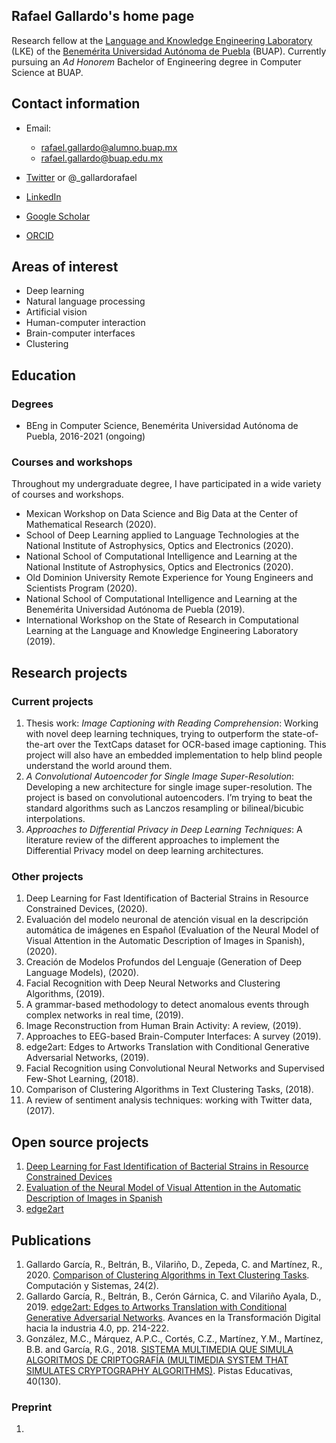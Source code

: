 ## Rafael Gallardo's home page

Research fellow at the [Language and Knowledge Engineering Laboratory](http://www.lke.buap.mx/) (LKE) of the [Benemérita Universidad Autónoma de Puebla](https://www.buap.mx/) (BUAP). Currently pursuing an *Ad Honorem* Bachelor of Engineering degree in Computer Science at BUAP.

## Contact information
- Email:
  * rafael.gallardo@alumno.buap.mx
  * rafael.gallardo@buap.edu.mx

- [Twitter](https://twitter.com/_gallardorafael) or @_gallardorafael
- [LinkedIn](https://www.linkedin.com/in/gallardo-garcia-r/)
- [Google Scholar](https://scholar.google.com/citations?user=OGxJCHoAAAAJ)
- [ORCID](https://orcid.org/0000-0001-5085-3501)

## Areas of interest
- Deep learning
- Natural language processing
- Artificial vision
- Human-computer interaction
- Brain-computer interfaces
- Clustering

## Education

### Degrees
- BEng in Computer Science, Benemérita Universidad Autónoma de Puebla, 2016-2021 (ongoing)

### Courses and workshops
Throughout my undergraduate degree, I have participated in a wide variety of courses and workshops.

- Mexican Workshop on Data Science and Big Data at the Center of
Mathematical Research (2020).
- School of Deep Learning applied to Language Technologies at the
National Institute of Astrophysics, Optics and Electronics (2020).
- National School of Computational Intelligence and Learning at the
National Institute of Astrophysics, Optics and Electronics (2020).
- Old Dominion University Remote Experience for Young Engineers
and Scientists Program (2020).
- National School of Computational Intelligence and Learning at the
Benemérita Universidad Autónoma de Puebla (2019).
- International Workshop on the State of Research in Computational
Learning at the Language and Knowledge Engineering Laboratory
(2019).

## Research projects

### Current projects
1. Thesis work: *Image Captioning with Reading Comprehension*: Working with novel deep learning techniques, trying to outperform the
state-of-the-art over the TextCaps dataset for OCR-based image captioning. This project will also have an embedded implementation to help blind people understand the world around them.
2. *A Convolutional Autoencoder for Single Image Super-Resolution*: Developing a new architecture for single image super-resolution. The
project is based on convolutional autoencoders. I’m trying to beat the standard algorithms such as Lanczos resampling or bilineal/bicubic interpolations.
3. *Approaches to Differential Privacy in Deep Learning Techniques*: A literature review of the different approaches to implement the
Differential Privacy model on deep learning architectures.

### Other projects
1. Deep Learning for Fast Identification of Bacterial Strains in Resource Constrained Devices, (2020).
2. Evaluación del modelo neuronal de atención visual en la descripción automática de imágenes en Español (Evaluation of the Neural Model of Visual Attention in the Automatic Description of Images in Spanish), (2020).
3. Creación de Modelos Profundos del Lenguaje (Generation of Deep Language Models), (2020).
4. Facial Recognition with Deep Neural Networks and Clustering Algorithms, (2019).
5. A grammar-based methodology to detect anomalous events through complex networks in real time, (2019).
6. Image Reconstruction from Human Brain Activity: A review, (2019).
7. Approaches to EEG-based Brain-Computer Interfaces: A survey (2019).
8. edge2art: Edges to Artworks Translation with Conditional Generative Adversarial Networks, (2019).
9. Facial Recognition using Convolutional Neural Networks and Supervised Few-Shot Learning, (2018).
10. Comparison of Clustering Algorithms in Text Clustering Tasks, (2018).
11. A review of sentiment analysis techniques: working with Twitter data, (2017).

## Open source projects
1. [Deep Learning for Fast Identification of Bacterial Strains in Resource Constrained Devices](https://github.com/gallardorafael/bacterialidentification)
2. [Evaluation of the Neural Model of Visual Attention in the Automatic Description of Images in Spanish](https://github.com/gallardorafael/ShowAttendTell_Flickr8k_Spanish)
3. [edge2art](https://github.com/gallardorafael/edge2art)

## Publications
1. Gallardo García, R., Beltrán, B., Vilariño, D., Zepeda, C. and Martínez, R., 2020. [Comparison of Clustering Algorithms in Text Clustering Tasks](https://cys.cic.ipn.mx/ojs/index.php/CyS/article/view/3369). Computación y Sistemas, 24(2).
2. Gallardo García, R., Beltrán, B., Cerón Gárnica, C. and Vilariño Ayala, D., 2019. [edge2art: Edges to Artworks Translation with Conditional Generative Adversarial Networks](http://www.aniei.org.mx/Archivos/Memorias/Libro_Electronico_CNCIIC2019.pdf). Avances en la Transformación Digital hacia la industria 4.0, pp. 214-222.
3. González, M.C., Márquez, A.P.C., Cortés, C.Z., Martínez, Y.M., Martínez, B.B. and García, R.G., 2018. [SISTEMA MULTIMEDIA QUE SIMULA ALGORITMOS DE CRIPTOGRAFÍA (MULTIMEDIA SYSTEM THAT SIMULATES CRYPTOGRAPHY ALGORITHMS)](http://www.itc.mx/ojs/index.php/pistas/article/view/1668). Pistas Educativas, 40(130).

### Preprint
1.

